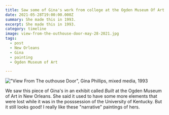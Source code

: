 ```yaml
---
title: Saw some of Gina's work from college at the Ogden Museum Of Art
date: 2021-05-28T19:00:00.000Z
summary: She made this in 1993.
excerpt: She made this in 1993.
category: timeline
image: view-from-the-outhouse-door-may-28-2021.jpg
tags:
  - post 
  - New Orleans
  - Gina
  - painting
  - Ogden Museum of Art

---
```


!["View From The outhouse Door", Gina Phillips, mixed media, 1993](/static/img/gina/view-from-the-outhouse-door-may-28-2021.jpg.jpg '"View From The outhouse Door", Gina Phillips, mixed media, 1993')

We saw this piece of Gina's in an exhibit called _Built_ at the Ogden Museum of Art in New Orleans. She said it used to have some more elements that were lost while it was in the posssession of the University of Kentucky. But it still looks good! I really like these "narrative" paintings of hers.